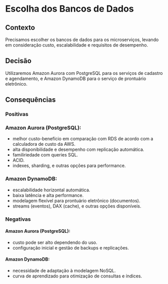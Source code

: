 # Escolha dos Bancos de Dados

## Contexto

Precisamos escolher os bancos de dados para os microserviços, levando em consideração custo, escalabilidade e requisitos de desempenho.

## Decisão

Utilizaremos Amazon Aurora com PostgreSQL para os serviços de cadastro e agendamento, e Amazon DynamoDB para o serviço de prontuário eletrônico.

## Consequências

### Positivas

### Amazon Aurora (PostgreSQL):

- melhor custo-benefício em comparação com RDS de acordo com a calculadora de custo da AWS.
- alta disponibilidade e desempenho com replicação automática.
- familiriedade com queries SQL.
- ACID.
- indexes, sharding, e outras opções para performance.

### Amazon DynamoDB:

- escalabilidade horizontal automática.
- baixa latência e alta performance.
- modelagem flexível para prontuário eletrônico (documentos).
- streams (eventos), DAX (cache), e outras opções disponíveis.

### Negativas

#### Amazon Aurora (PostgreSQL):

- custo pode ser alto dependendo do uso.
- configuração inicial e gestão de backups e replicações.

#### Amazon DynamoDB:

- necessidade de adaptação à modelagem NoSQL.
- curva de aprendizado para otimização de consultas e índices.
